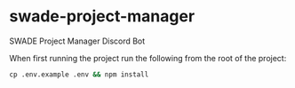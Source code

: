 # swade-project-manager

SWADE Project Manager Discord Bot

When first running the project run the following from the root of the project:

```cmd
cp .env.example .env && npm install
```
